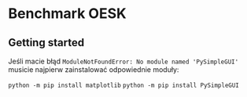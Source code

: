 # Benchmark OESK

## Getting started

Jeśli macie błąd `ModuleNotFoundError: No module named 'PySimpleGUI'` musicie najpierw zainstalować odpowiednie moduły:

`python -m pip install matplotlib`
`python -m pip install PySimpleGUI`
